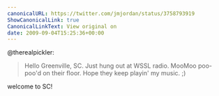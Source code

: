 ```yaml
---
canonicalURL: https://twitter.com/jmjordan/status/3758793919
ShowCanonicalLink: true
CanonicalLinkText: View original on
date: 2009-09-04T15:25:36+00:00
---
```

@therealpickler:

> Hello Greenville, SC. Just hung out at WSSL radio. MooMoo poo-poo'd on their floor. Hope they keep playin' my music. ;)

welcome to SC!